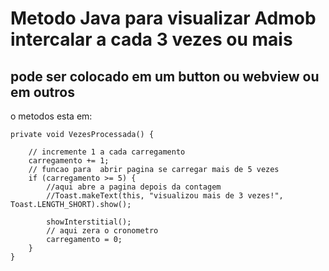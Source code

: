 # Metodo Java para visualizar Admob intercalar a cada 3 vezes ou mais

## pode ser colocado em um button ou webview ou em outros

o metodos esta em:

    private void VezesProcessada() {

        // incremente 1 a cada carregamento
        carregamento += 1;
        // funcao para  abrir pagina se carregar mais de 5 vezes
        if (carregamento >= 5) {
            //aqui abre a pagina depois da contagem
            //Toast.makeText(this, "visualizou mais de 3 vezes!", Toast.LENGTH_SHORT).show();

            showInterstitial();
            // aqui zera o cronometro
            carregamento = 0;
        }
    }
